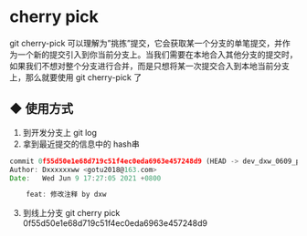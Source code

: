 # cherry pick

git cherry-pick 可以理解为”挑拣”提交，它会获取某一个分支的单笔提交，并作为一个新的提交引入到你当前分支上。当我们需要在本地合入其他分支的提交时，如果我们不想对整个分支进行合并，而是只想将某一次提交合入到本地当前分支上，那么就要使用 git cherry-pick 了

## ◆ 使用方式
1. 到开发分支上 git log
2. 拿到最近提交的信息中的 hash串
```js
commit 0f55d50e1e68d719c51f4ec0eda6963e457248d9 (HEAD -> dev_dxw_0609_pda_d1_0507, origin/dev_dxw_0609_pda_d1_0507)
Author: Dxxxxxxww <gotu2018@163.com>
Date:   Wed Jun 9 17:27:05 2021 +0800

    feat: 修改注释 by dxw
```
3. 到线上分支 git cherry pick  0f55d50e1e68d719c51f4ec0eda6963e457248d9